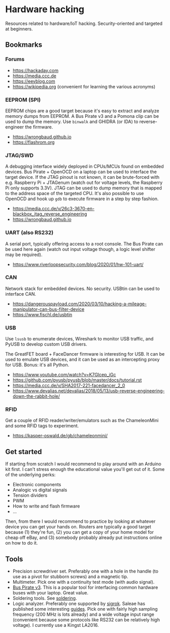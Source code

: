 # Hardware hacking

Resources related to hardware/IoT hacking. Security-oriented and targeted at
beginners.

## Bookmarks

### Forums

  - https://hackaday.com
  - https://media.ccc.de
  - https://eevblog.com
  - https://wikipedia.org (convenient for learning the various acronyms)

### EEPROM (SPI)

EEPROM chips are a good target because it's easy to extract and analyze
memory dumps from EEPROM. A Bus Pirate v3 and a Pomona clip can be used to
dump the memory. Use `binwalk` and GHIDRA (or IDA) to reverse-engineer the
firmware.

  - https://wrongbaud.github.io
  - https://flashrom.org

### JTAG/SWD

A debugging interface widely deployed in CPUs/MCUs found on embedded devices.
Bus Pirate + OpenOCD on a laptop can be used to interface the target device.
If the JTAG pinout is not known, it can be brute-forced with
e.g. Raspberry Pi + JTAGenum (watch out for voltage levels, the Raspberry Pi
only supports 3.3V). JTAG can be used to dump memory that is mapped to the
address space of the targeted CPU. It's also possible to use OpenOCD and hook
up `gdb` to execute firmware in a step by step fashion.
    
  - https://media.ccc.de/v/26c3-3670-en-blackbox_jtag_reverse_engineering
  - https://wrongbaud.github.io

### UART (also RS232)

A serial port, typically offering access to a root console. The Bus Pirate
can be used here again (watch out input voltage though, a logic level
shifter may be required).
    
  - https://www.riverloopsecurity.com/blog/2020/01/hw-101-uart/
    
### CAN

Network stack for embedded devices. No security. USBtin can be used to
interface CAN.
    
  - https://dangerouspayload.com/2020/03/10/hacking-a-mileage-manipulator-can-bus-filter-device
  - https://www.fischl.de/usbtin
    
### USB

Use `lsusb` to enumerate devices, Wireshark to monitor USB traffic, and PyUSB
to develop custom USB drivers.
    
The GreatFET board + FaceDancer firmware is interesting for USB. It can be
used to emulate USB devices, and it can be used as an intercepting proxy
for USB. Bonus: it's all Python.

  - https://www.youtube.com/watch?v=K7Glcep_iGc
  - https://github.com/pyusb/pyusb/blob/master/docs/tutorial.rst
  - https://media.ccc.de/v/SHA2017-221-facedancer_2_0
  - https://www.devalias.net/devalias/2018/05/13/usb-reverse-engineering-down-the-rabbit-hole/

### RFID

Get a couple of RFID reader/writer/emulators such as the ChameleonMini and some
RFID tags to experiment.
    
  - https://kasper-oswald.de/gb/chameleonmini/
    
## Get started

If starting from scratch I would recommend to play around with an Arduino kit
first. I can't stress enough the educational value you'll get out of it. Some
of the underlying perks:
    
  - Electronic components
  - Analogic vs digital signals
  - Tension dividers
  - PWM
  - How to write and flash firmware
  - ...
    
Then, from there I would recommend to practice by looking at whatever device you
can get your hands on. Routers are typically a good target because (1) they're
fun, (2) you can get a copy of your home model for cheap off eBay, and (3)
somebody probably already put instructions online on how to do it.
    
## Tools

  - Precision screwdriver set. Preferably one with a hole in the handle (to use
    as a pivot for stubborn screws) and a magnetic tip.
  - Multimeter. Pick one with a continuity test mode (with audio signal).
  - [Bus Pirate v3](http://dangerousprototypes.com/docs/Bus_Pirate). This is a
    popular tool for interfacing common hardware buses with your laptop. Great
    value.
  - Soldering tools. See
    [soldering](/soldering.md).
  - Logic analyzer. Preferably one supported by
    [sigrok](https://sigrok.org/wiki/Supported_hardware#Logic_analyzers). Saleae
    has published some interesting
    [guides](https://articles.saleae.com/logic-analyzers). Pick one with fairly
    high sampling frequency (200 MHz is lots already) and a wide voltage input
    range (convenient because some protocols like RS232 can be relatively high
    voltage). I currently use a Kingst LA2016.
